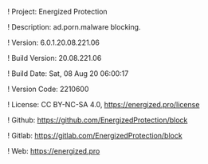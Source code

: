 ! Project: Energized Protection

! Description: ad.porn.malware blocking.

! Version: 6.0.1.20.08.221.06

! Build Version: 20.08.221.06

! Build Date: Sat, 08 Aug 20 06:00:17

! Version Code: 2210600

! License: CC BY-NC-SA 4.0, https://energized.pro/license

! Github: https://github.com/EnergizedProtection/block

! Gitlab: https://gitlab.com/EnergizedProtection/block


! Web: https://energized.pro
